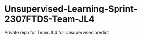 # Unsupervised-Learning-Sprint-2307FTDS-Team-JL4
Private repo for Team JL4 for Unsupervised predict
